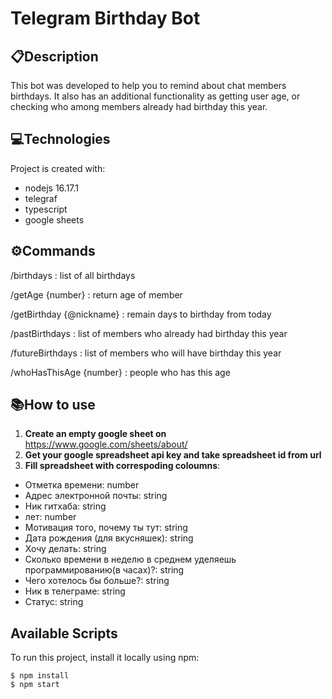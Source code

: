 # Telegram Birthday Bot


## 📋Description
This bot was developed to help you to remind about chat members birthdays.
It also has an additional functionality as getting user age,
 or checking who among members already had birthday this year.


## :computer:Technologies
Project is created with:
* nodejs 16.17.1
* telegraf
* typescript
* google sheets

## :gear:Commands

/birthdays
: list of all birthdays

/getAge {number}
: return age of member

/getBirthday {@nickname}
: remain days to birthday from today

/pastBirthdays
: list of members who already had birthday this year

/futureBirthdays
: list of members who will have birthday this year

/whoHasThisAge {number}
: people who has this age


## :books:How to use
1. __Create an empty google sheet on__
https://www.google.com/sheets/about/
2. __Get your google spreadsheet api key and take spreadsheet id from url__
3. __Fill spreadsheet with correspoding coloumns__:
* Отметка времени: number
* Адрес электронной почты: string
* Ник гитхаба: string
* лет: number
* Мотивация того, почему ты тут: string
* Дата рождения (для вкусняшек): string
* Хочу делать: string
* Сколько времени в неделю в среднем уделяешь программированию(в часах)?: string
* Чего хотелось бы больше?: string
* Ник в телеграме: string
* Статус: string

## Available Scripts
To run this project, install it locally using npm:
```
$ npm install
$ npm start
```
